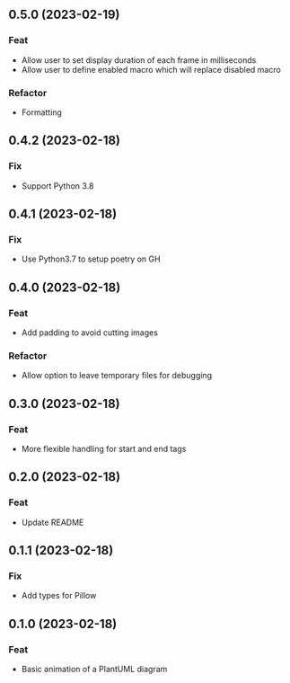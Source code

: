 ## 0.5.0 (2023-02-19)

### Feat

- Allow user to set display duration of each frame in milliseconds
- Allow user to define enabled macro which will replace disabled macro

### Refactor

- Formatting

## 0.4.2 (2023-02-18)

### Fix

- Support Python 3.8

## 0.4.1 (2023-02-18)

### Fix

- Use Python3.7 to setup poetry on GH

## 0.4.0 (2023-02-18)

### Feat

- Add padding to avoid cutting images

### Refactor

- Allow option to leave temporary files for debugging

## 0.3.0 (2023-02-18)

### Feat

- More flexible handling for start and end tags

## 0.2.0 (2023-02-18)

### Feat

- Update README

## 0.1.1 (2023-02-18)

### Fix

- Add types for Pillow

## 0.1.0 (2023-02-18)

### Feat

- Basic animation of a PlantUML diagram
